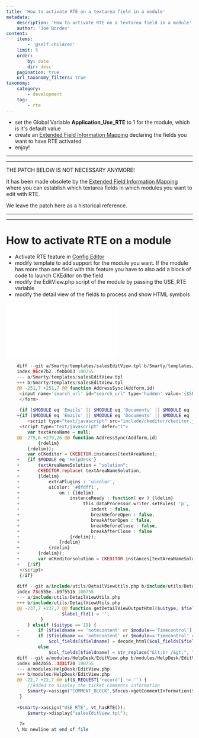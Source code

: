 ```yaml
---
title: 'How to activate RTE on a textarea field in a module'
metadata:
    description: 'How to activate RTE on a textarea field in a module'
    author: 'Joe Bordes'
content:
    items:
        - '@self.children'
    limit: 5
    order:
        by: date
        dir: desc
    pagination: true
    url_taxonomy_filters: true
taxonomy:
    category:
        - development
    tag:
        - rte
---
```


-   set the Global Variable **Application\_Use\_RTE** to 1 for the
    module, which is it's default value
-   create an [Extended Field Information Mapping](http://localhost/coreBOSDocumentation/configuration-tools/business-maps/extendedfieldinfo) declaring the
    fields you want to have RTE activated
-   enjoy!

------------------------------------------------------------------------

------------------------------------------------------------------------

<div class="notices red">
THE PATCH BELOW IS NOT NECESSARY
ANYMORE!

It has been made obsolete by the [Extended Field Information Mapping](http://localhost/coreBOSDocumentation/configuration-tools/business-maps/extendedfieldinfo) where you can
establish which textarea fields in which modules you want to edit with
RTE.

We leave the patch here as a historical reference.</div>

------------------------------------------------------------------------

------------------------------------------------------------------------

How to activate RTE on a module
===============================

-   Activate RTE feature in [Config Editor](/en/adminmanual/configeditor)
-   modify template to add support for the module you want. If the
    module has more than one field with this feature you have to also
    add a block of code to launch CKEditor on the field
-   modify the EditView.php script of the module by passing the USE\_RTE
    variable
-   modify the detail view of the fields to process and show HTML
    symbols

![This next patch does this for HelpDesk (Trouble Tickets)](/devel/patches/helpdeskrte.diff)

```php
    diff --git a/Smarty/templates/salesEditView.tpl b/Smarty/templates/salesEditView.tpl
    index 96ce7b2..febb003 100755
    --- a/Smarty/templates/salesEditView.tpl
    +++ b/Smarty/templates/salesEditView.tpl
    @@ -251,7 +251,7 @@ function AddressSync(Addform,id)
     <input name='search_url' id="search_url" type='hidden' value='{$SEARCH}'>
     </form>
     
    -{if ($MODULE eq 'Emails' || $MODULE eq 'Documents' || $MODULE eq 'Timecontrol') and ($USE_RTE eq 'true')}
    +{if ($MODULE eq 'Emails' || $MODULE eq 'Documents' || $MODULE eq 'Timecontrol' || $MODULE eq 'HelpDesk') and ($USE_RTE eq 'true')}
        <script type="text/javascript" src="include/ckeditor/ckeditor.js"></script>
     <script type="text/javascript" defer="1">
        var textAreaName = null;
    @@ -279,6 +279,26 @@ function AddressSync(Addform,id)
            {rdelim}
        {rdelim});
        var oCKeditor = CKEDITOR.instances[textAreaName];
    +   {if $MODULE eq 'HelpDesk'}
    +       textAreaNameSolution = "solution";
    +       CKEDITOR.replace( textAreaNameSolution,
    +       {ldelim}
    +           extraPlugins : 'uicolor',
    +           uiColor: '#dfdff1',
    +               on : {ldelim}
    +                   instanceReady : function( ev ) {ldelim}
    +                        this.dataProcessor.writer.setRules( 'p',  {ldelim}
    +                           indent : false,
    +                           breakBeforeOpen : false,
    +                           breakAfterOpen : false,
    +                           breakBeforeClose : false,
    +                           breakAfterClose : false
    +                   {rdelim});
    +               {rdelim}
    +           {rdelim}
    +       {rdelim});
    +       var oCKeditorsolution = CKEDITOR.instances[textAreaNameSolution];
    +   {/if}
     </script>
     {/if}
     
    diff --git a/include/utils/DetailViewUtils.php b/include/utils/DetailViewUtils.php
    index 73c555e..b9f5515 100755
    --- a/include/utils/DetailViewUtils.php
    +++ b/include/utils/DetailViewUtils.php
    @@ -237,7 +237,7 @@ function getDetailViewOutputHtml($uitype, $fieldname, $fieldlabel, $col_fields,
                     $label_fld[] = '';
             }
        } elseif ($uitype == 19) {
    -       if ($fieldname == 'notecontent' or $module=='Timecontrol')
    +       if ($fieldname == 'notecontent' or $module=='Timecontrol' or $module=='HelpDesk')
                $col_fields[$fieldname] = decode_html($col_fields[$fieldname]);
            else
                $col_fields[$fieldname] = str_replace("&lt;br /&gt;", "<br>", $col_fields[$fieldname]);
    diff --git a/modules/HelpDesk/EditView.php b/modules/HelpDesk/EditView.php
    index a042b55..3331f20 100755
    --- a/modules/HelpDesk/EditView.php
    +++ b/modules/HelpDesk/EditView.php
    @@ -22,7 +22,7 @@ if($_REQUEST['record'] != '') {
        //Added to display the ticket comments information
        $smarty->assign("COMMENT_BLOCK",$focus->getCommentInformation($_REQUEST['record']));
     }
    -
    +$smarty->assign("USE_RTE", vt_hasRTE());
        $smarty->display("salesEditView.tpl");
     
     ?>
    \ No newline at end of file
```